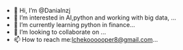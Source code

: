 - 👋 Hi, I’m @Danialnzj
- 👀 I’m interested in  AI,python and working with big data, ...
- 🌱 I’m currently learning  python in finance...
- 💞️ I’m looking to collaborate on ...
- 📫 How to reach me:lchekoooooper8@gmail.com...

<!---
Danialnzj/Danialnzj is a ✨ special ✨ repository because its `README.md` (this file) appears on your GitHub profile.
You can click the Preview link to take a look at your changes.
--->
